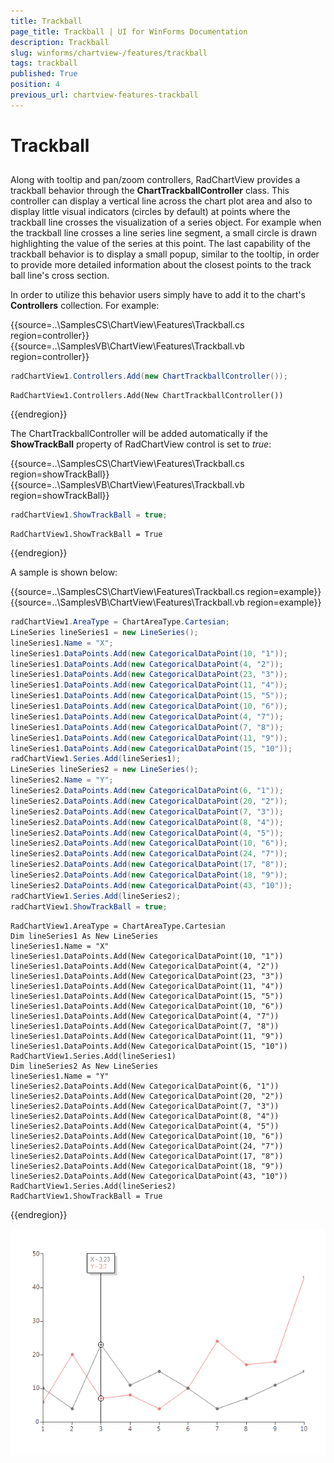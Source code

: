 ```yaml
---
title: Trackball
page_title: Trackball | UI for WinForms Documentation
description: Trackball
slug: winforms/chartview-/features/trackball
tags: trackball
published: True
position: 4
previous_url: chartview-features-trackball
---
```


# Trackball



## 

Along with tooltip and pan/zoom controllers, RadChartView provides a trackball behavior through the __ChartTrackballController__ class. This controller can display a vertical line across the chart plot area and also to display little visual indicators (circles by default) at points where the trackball line crosses the visualization of a series object. For example when the trackball line crosses a line series line segment, a small circle is drawn highlighting the value of the series at this point. The last capability of the trackball behavior is to display a small popup, similar to the tooltip, in order to provide more detailed information about the closest points to the track ball line's cross section.
        

In order to utilize this behavior users simply have to add it to the chart's __Controllers__ collection. For example: 

{{source=..\SamplesCS\ChartView\Features\Trackball.cs region=controller}} 
{{source=..\SamplesVB\ChartView\Features\Trackball.vb region=controller}} 

````C#
radChartView1.Controllers.Add(new ChartTrackballController());

````
````VB.NET
RadChartView1.Controllers.Add(New ChartTrackballController())

````

{{endregion}} 
 

The ChartTrackballController will be added automatically if the __ShowTrackBall__ property of RadChartView control is set to *true*: 

{{source=..\SamplesCS\ChartView\Features\Trackball.cs region=showTrackBall}} 
{{source=..\SamplesVB\ChartView\Features\Trackball.vb region=showTrackBall}} 

````C#
radChartView1.ShowTrackBall = true;

````
````VB.NET
RadChartView1.ShowTrackBall = True

````

{{endregion}} 
 

A sample is shown below: 

{{source=..\SamplesCS\ChartView\Features\Trackball.cs region=example}} 
{{source=..\SamplesVB\ChartView\Features\Trackball.vb region=example}} 

````C#
radChartView1.AreaType = ChartAreaType.Cartesian;
LineSeries lineSeries1 = new LineSeries();
lineSeries1.Name = "X";
lineSeries1.DataPoints.Add(new CategoricalDataPoint(10, "1"));
lineSeries1.DataPoints.Add(new CategoricalDataPoint(4, "2"));
lineSeries1.DataPoints.Add(new CategoricalDataPoint(23, "3"));
lineSeries1.DataPoints.Add(new CategoricalDataPoint(11, "4"));
lineSeries1.DataPoints.Add(new CategoricalDataPoint(15, "5"));
lineSeries1.DataPoints.Add(new CategoricalDataPoint(10, "6"));
lineSeries1.DataPoints.Add(new CategoricalDataPoint(4, "7"));
lineSeries1.DataPoints.Add(new CategoricalDataPoint(7, "8"));
lineSeries1.DataPoints.Add(new CategoricalDataPoint(11, "9"));
lineSeries1.DataPoints.Add(new CategoricalDataPoint(15, "10"));
radChartView1.Series.Add(lineSeries1);
LineSeries lineSeries2 = new LineSeries();
lineSeries2.Name = "Y";
lineSeries2.DataPoints.Add(new CategoricalDataPoint(6, "1"));
lineSeries2.DataPoints.Add(new CategoricalDataPoint(20, "2"));
lineSeries2.DataPoints.Add(new CategoricalDataPoint(7, "3"));
lineSeries2.DataPoints.Add(new CategoricalDataPoint(8, "4"));
lineSeries2.DataPoints.Add(new CategoricalDataPoint(4, "5"));
lineSeries2.DataPoints.Add(new CategoricalDataPoint(10, "6"));
lineSeries2.DataPoints.Add(new CategoricalDataPoint(24, "7"));
lineSeries2.DataPoints.Add(new CategoricalDataPoint(17, "8"));
lineSeries2.DataPoints.Add(new CategoricalDataPoint(18, "9"));
lineSeries2.DataPoints.Add(new CategoricalDataPoint(43, "10"));
radChartView1.Series.Add(lineSeries2);
radChartView1.ShowTrackBall = true;

````
````VB.NET
RadChartView1.AreaType = ChartAreaType.Cartesian
Dim lineSeries1 As New LineSeries
lineSeries1.Name = "X"
lineSeries1.DataPoints.Add(New CategoricalDataPoint(10, "1"))
lineSeries1.DataPoints.Add(New CategoricalDataPoint(4, "2"))
lineSeries1.DataPoints.Add(New CategoricalDataPoint(23, "3"))
lineSeries1.DataPoints.Add(New CategoricalDataPoint(11, "4"))
lineSeries1.DataPoints.Add(New CategoricalDataPoint(15, "5"))
lineSeries1.DataPoints.Add(New CategoricalDataPoint(10, "6"))
lineSeries1.DataPoints.Add(New CategoricalDataPoint(4, "7"))
lineSeries1.DataPoints.Add(New CategoricalDataPoint(7, "8"))
lineSeries1.DataPoints.Add(New CategoricalDataPoint(11, "9"))
lineSeries1.DataPoints.Add(New CategoricalDataPoint(15, "10"))
RadChartView1.Series.Add(lineSeries1)
Dim lineSeries2 As New LineSeries
lineSeries1.Name = "Y"
lineSeries2.DataPoints.Add(New CategoricalDataPoint(6, "1"))
lineSeries2.DataPoints.Add(New CategoricalDataPoint(20, "2"))
lineSeries2.DataPoints.Add(New CategoricalDataPoint(7, "3"))
lineSeries2.DataPoints.Add(New CategoricalDataPoint(8, "4"))
lineSeries2.DataPoints.Add(New CategoricalDataPoint(4, "5"))
lineSeries2.DataPoints.Add(New CategoricalDataPoint(10, "6"))
lineSeries2.DataPoints.Add(New CategoricalDataPoint(24, "7"))
lineSeries2.DataPoints.Add(New CategoricalDataPoint(17, "8"))
lineSeries2.DataPoints.Add(New CategoricalDataPoint(18, "9"))
lineSeries2.DataPoints.Add(New CategoricalDataPoint(43, "10"))
RadChartView1.Series.Add(lineSeries2)
RadChartView1.ShowTrackBall = True

````

{{endregion}} 


![chartview-features-trackball 001](images/chartview-features-trackball001.png)
